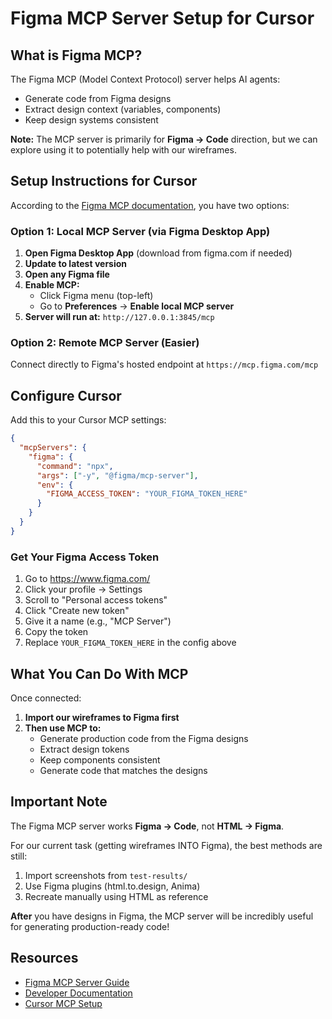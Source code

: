 # Figma MCP Server Setup for Cursor

## What is Figma MCP?

The Figma MCP (Model Context Protocol) server helps AI agents:
- Generate code from Figma designs
- Extract design context (variables, components)
- Keep design systems consistent

**Note:** The MCP server is primarily for **Figma → Code** direction, but we can explore using it to potentially help with our wireframes.

## Setup Instructions for Cursor

According to the [Figma MCP documentation](https://help.figma.com/hc/en-us/articles/32132100833559-Guide-to-the-Figma-MCP-server), you have two options:

### Option 1: Local MCP Server (via Figma Desktop App)

1. **Open Figma Desktop App** (download from figma.com if needed)
2. **Update to latest version**
3. **Open any Figma file**
4. **Enable MCP:**
   - Click Figma menu (top-left)
   - Go to **Preferences** → **Enable local MCP server**
5. **Server will run at:** `http://127.0.0.1:3845/mcp`

### Option 2: Remote MCP Server (Easier)

Connect directly to Figma's hosted endpoint at `https://mcp.figma.com/mcp`

## Configure Cursor

Add this to your Cursor MCP settings:

```json
{
  "mcpServers": {
    "figma": {
      "command": "npx",
      "args": ["-y", "@figma/mcp-server"],
      "env": {
        "FIGMA_ACCESS_TOKEN": "YOUR_FIGMA_TOKEN_HERE"
      }
    }
  }
}
```

### Get Your Figma Access Token

1. Go to https://www.figma.com/
2. Click your profile → Settings
3. Scroll to "Personal access tokens"
4. Click "Create new token"
5. Give it a name (e.g., "MCP Server")
6. Copy the token
7. Replace `YOUR_FIGMA_TOKEN_HERE` in the config above

## What You Can Do With MCP

Once connected:

1. **Import our wireframes to Figma first**
2. **Then use MCP to:**
   - Generate production code from the Figma designs
   - Extract design tokens
   - Keep components consistent
   - Generate code that matches the designs

## Important Note

The Figma MCP server works **Figma → Code**, not **HTML → Figma**. 

For our current task (getting wireframes INTO Figma), the best methods are still:
1. Import screenshots from `test-results/`
2. Use Figma plugins (html.to.design, Anima)
3. Recreate manually using HTML as reference

**After** you have designs in Figma, the MCP server will be incredibly useful for generating production-ready code!

## Resources

- [Figma MCP Server Guide](https://help.figma.com/hc/en-us/articles/32132100833559-Guide-to-the-Figma-MCP-server)
- [Developer Documentation](https://developers.figma.com/docs/figma-mcp-server/)
- [Cursor MCP Setup](https://developers.figma.com/docs/figma-mcp-server/remote-server-installation/#cursor)





